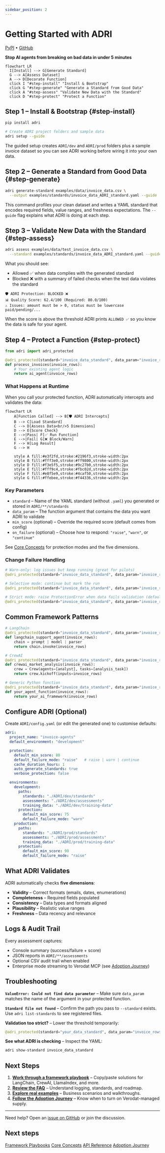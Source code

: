 ```yaml
---
sidebar_position: 2
---
```


# Getting Started with ADRI

<p>
  <a href="https://pypi.org/project/adri/" target="_blank" rel="noopener noreferrer">PyPI</a>
  •
  <a href="https://github.com/adri-standard/adri" target="_blank" rel="noopener noreferrer">GitHub</a>
</p>

**Stop AI agents from breaking on bad data in under 5 minutes**

```mermaid
flowchart LR
  I[Install] --> G[Generate Standard]
  G --> A[Assess Dataset]
  A --> D[Decorate Function]
  click I "#step-install" "Install & Bootstrap"
  click G "#step-generate" "Generate a Standard from Good Data"
  click A "#step-assess" "Validate New Data with the Standard"
  click D "#step-protect" "Protect a Function"
```

## Step 1 – Install & Bootstrap {#step-install}

```bash
pip install adri

# Create ADRI project folders and sample data
adri setup --guide
```

The guided setup creates `ADRI/dev` and `ADRI/prod` folders plus a sample invoice dataset so you can see ADRI working before wiring it into your own data.

## Step 2 – Generate a Standard from Good Data {#step-generate}

```bash
adri generate-standard examples/data/invoice_data.csv \
  --output examples/standards/invoice_data_ADRI_standard.yaml --guide
```

This command profiles your clean dataset and writes a YAML standard that encodes required fields, value ranges, and freshness expectations. The `--guide` flag explains what ADRI is doing at each step.

## Step 3 – Validate New Data with the Standard {#step-assess}

```bash
adri assess examples/data/test_invoice_data.csv \
  --standard examples/standards/invoice_data_ADRI_standard.yaml --guide
```

What you should see:
- Allowed ✅ when data complies with the generated standard
- Blocked ❌ with a summary of failed checks when the test data violates the standard

```
🛡️ ADRI Protection: BLOCKED ❌
📊 Quality Score: 62.4/100 (Required: 80.0/100)
⚠️ Issues: amount must be > 0, status must be lowercase paid/pending/...
```

When the score is above the threshold ADRI prints `ALLOWED ✅` so you know the data is safe for your agent.

## Step 4 – Protect a Function {#step-protect}

```python
from adri import adri_protected

@adri_protected(standard="invoice_data_standard", data_param="invoice_rows")
def process_invoices(invoice_rows):
    # Your existing agent logic
    return ai_agent(invoice_rows)
```

### What Happens at Runtime

When you call your protected function, ADRI automatically intercepts and validates the data:

```mermaid
flowchart LR
    A[Function Called] --> B[🛡️ ADRI Intercepts]
    B --> C[Load Standard]
    C --> D[Assess Data<br/>5 Dimensions]
    D --> E{Score Check}
    E -->|Pass| F[✅ Run Function]
    E -->|Fail| G[❌ Block/Warn]
    F --> H[Log Result]
    G --> H

    style A fill:#e3f2fd,stroke:#2196f3,stroke-width:2px
    style B fill:#fff3e0,stroke:#ff9800,stroke-width:2px
    style D fill:#f3e5f5,stroke:#9c27b0,stroke-width:2px
    style E fill:#fff9c4,stroke:#fbc02d,stroke-width:2px
    style F fill:#e8f5e9,stroke:#4caf50,stroke-width:2px
    style G fill:#ffebee,stroke:#f44336,stroke-width:2px
```

### Key Parameters

- `standard` – Name of the YAML standard (without `.yaml`) you generated or stored in `ADRI/**/standards`
- `data_param` – The function argument that contains the data you want ADRI to validate
- `min_score` (optional) – Override the required score (default comes from config)
- `on_failure` (optional) – Choose how to respond: `"raise"`, `"warn"`, or `"continue"`

See [Core Concepts](core-concepts.md) for protection modes and the five dimensions.

### Change Failure Handling

```python
# Warn-only: log issues but keep running (great for pilots)
@adri_protected(standard="invoice_data_standard", data_param="invoice_rows", on_failure="warn")

# Selective mode: continue but mark the run
@adri_protected(standard="invoice_data_standard", data_param="invoice_rows", on_failure="continue")

# Strict mode: raise ProtectionError when data fails validation (default)
@adri_protected(standard="invoice_data_standard", data_param="invoice_rows")
```

## Common Framework Patterns

```python
# LangChain
@adri_protected(standard="invoice_data_standard", data_param="invoice_rows")
def langchain_support_agent(invoice_rows):
    chain = prompt | model | parser
    return chain.invoke(invoice_rows)

# CrewAI
@adri_protected(standard="invoice_data_standard", data_param="invoice_rows")
def crewai_market_analysis(invoice_rows):
    crew = Crew(agents=[analyst], tasks=[analysis_task])
    return crew.kickoff(inputs=invoice_rows)

# Generic Python function
@adri_protected(standard="invoice_data_standard", data_param="invoice_rows")
def your_agent_function(invoice_rows):
    return your_ai_framework(invoice_rows)
```

## Configure ADRI (Optional)

Create `ADRI/config.yaml` (or edit the generated one) to customise defaults:

```yaml
adri:
  project_name: "invoice-agents"
  default_environment: "development"

  protection:
    default_min_score: 80
    default_failure_mode: "raise"   # raise | warn | continue
    cache_duration_hours: 1
    auto_generate_standards: true
    verbose_protection: false

  environments:
    development:
      paths:
        standards: "./ADRI/dev/standards"
        assessments: "./ADRI/dev/assessments"
        training_data: "./ADRI/dev/training-data"
      protection:
        default_min_score: 75
        default_failure_mode: "warn"
    production:
      paths:
        standards: "./ADRI/prod/standards"
        assessments: "./ADRI/prod/assessments"
        training_data: "./ADRI/prod/training-data"
      protection:
        default_min_score: 90
        default_failure_mode: "raise"
```

## What ADRI Validates

ADRI automatically checks **five dimensions**:
- **Validity** – Correct formats (emails, dates, enumerations)
- **Completeness** – Required fields populated
- **Consistency** – Data types and formats aligned
- **Plausibility** – Realistic value ranges
- **Freshness** – Data recency and relevance

## Logs & Audit Trail

Every assessment captures:
- Console summary (success/failure + score)
- JSON reports in `ADRI/**/assessments`
- Optional CSV audit trail when enabled
- Enterprise mode streaming to Verodat MCP (see [Adoption Journey](adoption-journey.md))

## Troubleshooting

**`ValueError: Could not find data parameter`** – Make sure `data_param` matches the name of the argument in your protected function.

**`Standard file not found`** – Confirm the path you pass to `--standard` exists. Use `adri list-standards` to see registered files.

**Validation too strict?** – Lower the threshold temporarily:
```python
@adri_protected(standard="your_data_standard", data_param="invoice_rows", min_score=60)
```

**See what ADRI is checking** – Inspect the YAML:
```bash
adri show-standard invoice_data_standard
```

## Next Steps

1. **[Work through a framework playbook](frameworks.md)** – Copy/paste solutions for LangChain, CrewAI, LlamaIndex, and more.
2. **[Review the FAQ](faq.md)** – Understand logging, standards, and roadmap.
3. **[Explore real examples](https://github.com/adri-standard/adri/tree/main/examples/use_cases)** – Business scenarios and walkthroughs.
4. **[Follow the Adoption Journey](adoption-journey.md)** – Know when to turn on Verodat-managed supply.

---

Need help? Open an [issue on GitHub](https://github.com/adri-standard/adri/issues) or join the discussion.

## Next steps

<p>
  <a class="button button--primary button--sm" href="frameworks">Framework Playbooks</a>
  <a class="button button--secondary button--sm margin-left--sm" href="core-concepts">Core Concepts</a>
  <a class="button button--secondary button--sm margin-left--sm" href="API_REFERENCE">API Reference</a>
  <a class="button button--outline button--sm margin-left--sm" href="adoption-journey">Adoption Journey</a>
</p>
